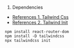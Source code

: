 1. Dependencies
- [References 1. Tailwind Css](https://velog.io/@mjieun/React-React%EC%97%90%EC%84%9C-Tailwind-CSS-%EC%82%AC%EC%9A%A9%ED%95%98%EA%B8%B0)
- [References 2. Tailwind Init](https://tailwindcss.com/docs/installation/using-postcss)
```shell
npm install react-router-dom
npm install -D tailwindcss
npx tailwindcss init
```
